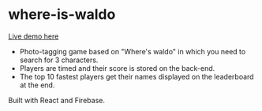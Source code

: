 # where-is-waldo

[Live demo here](https://LeonardoLima01.github.io/where-is-waldo)

- Photo-tagging game based on "Where's waldo" in which you need to search for 3 characters.
- Players are timed and their score is stored on the back-end.
- The top 10 fastest players get their names displayed on the leaderboard at the end.

Built with React and Firebase.
